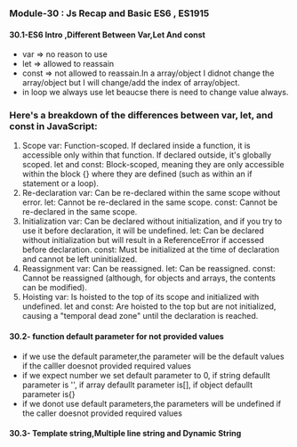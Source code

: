 ### Module-30 : Js Recap and Basic ES6 , ES1915

#### 30.1-ES6 Intro ,Different Between Var,Let And const
- var => no reason to use
- let => allowed to reassain
- const => not allowed to reassain.In a array/object I didnot change the array/object but I will change/add the index of array/object.
- in loop we always use let beaucse there is need to change value always.


### Here's a breakdown of the differences between var, let, and const in JavaScript:

1. Scope
var: Function-scoped. If declared inside a function, it is accessible only within that function. If declared outside, it's globally scoped.
let and const: Block-scoped, meaning they are only accessible within the block {} where they are defined (such as within an if statement or a loop).
2. Re-declaration
var: Can be re-declared within the same scope without error.
let: Cannot be re-declared in the same scope.
const: Cannot be re-declared in the same scope.
3. Initialization
var: Can be declared without initialization, and if you try to use it before declaration, it will be undefined.
let: Can be declared without initialization but will result in a ReferenceError if accessed before declaration.
const: Must be initialized at the time of declaration and cannot be left uninitialized.
4. Reassignment
var: Can be reassigned.
let: Can be reassigned.
const: Cannot be reassigned (although, for objects and arrays, the contents can be modified).
5. Hoisting
var: Is hoisted to the top of its scope and initialized with undefined.
let and const: Are hoisted to the top but are not initialized, causing a "temporal dead zone" until the declaration is reached.

#### 30.2- function default parameter for not provided values
- if we use the default parameter,the parameter will be the default values if the calller doesnot provided required values
- if we expect number we set default parameter to 0, if string defaullt parameter is '', if  array defaullt parameter is[], if object defaullt parameter is{}
- if we donot use default parameters,the parameters will be undefined if the caller doesnot provided required values 

#### 30.3- Template string,Multiple line string and Dynamic String

